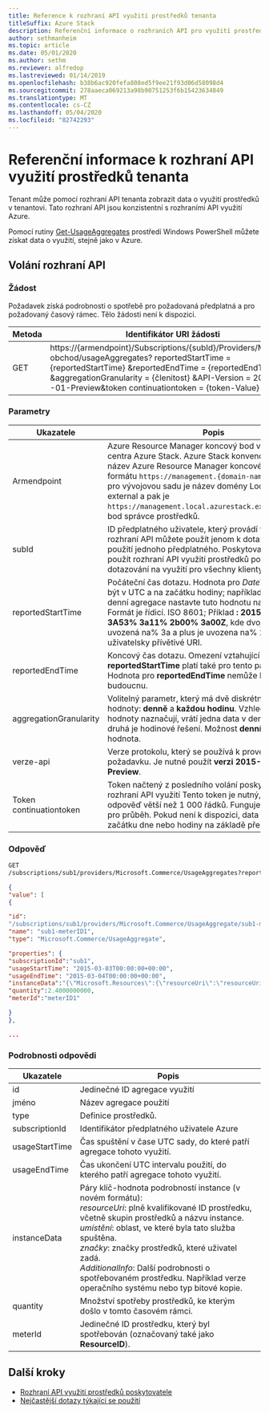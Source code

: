 ```yaml
---
title: Reference k rozhraní API využití prostředků tenanta
titleSuffix: Azure Stack
description: Referenční informace o rozhraních API pro využití prostředků, které načítají informace o využití centra Azure Stack.
author: sethmanheim
ms.topic: article
ms.date: 05/01/2020
ms.author: sethm
ms.reviewer: alfredop
ms.lastreviewed: 01/14/2019
ms.openlocfilehash: b38b6ac920fefa808ed5f9ee21f93d06d58098d4
ms.sourcegitcommit: 278aaeca069213a98b90751253f6b15423634849
ms.translationtype: MT
ms.contentlocale: cs-CZ
ms.lasthandoff: 05/04/2020
ms.locfileid: "82742293"
---
```

# <a name="tenant-resource-usage-api-reference"></a>Referenční informace k rozhraní API využití prostředků tenanta

Tenant může pomocí rozhraní API tenanta zobrazit data o využití prostředků v tenantovi. Tato rozhraní API jsou konzistentní s rozhraními API využití Azure.

Pomocí rutiny [Get-UsageAggregates](/powershell/module/azurerm.usageaggregates/get-usageaggregates) prostředí Windows PowerShell můžete získat data o využití, stejně jako v Azure.

## <a name="api-call"></a>Volání rozhraní API

### <a name="request"></a>Žádost

Požadavek získá podrobnosti o spotřebě pro požadovaná předplatná a pro požadovaný časový rámec. Tělo žádosti není k dispozici.

| **Metoda** | **Identifikátor URI žádosti** |
| --- | --- |
| GET |https://{armendpoint}/Subscriptions/{subId}/Providers/Microsoft. obchod/usageAggregates? reportedStartTime = {reportedStartTime} &reportedEndTime = {reportedEndTime} &aggregationGranularity = {členitost} &API-Version = 2015-06 -01-Preview&token continuationtoken = {token-Value} |

### <a name="parameters"></a>Parametry

| **Ukazatele** | **Popis** |
| --- | --- |
| Armendpoint |Azure Resource Manager koncový bod vašeho prostředí centra Azure Stack. Azure Stack konvence centra je název Azure Resource Manager koncového bodu ve formátu `https://management.{domain-name}`. Například pro vývojovou sadu je název domény Local. azurestack. external a pak je `https://management.local.azurestack.external`koncový bod správce prostředků. |
| subId |ID předplatného uživatele, který provádí volání. Toto rozhraní API můžete použít jenom k dotazování na použití jednoho předplatného. Poskytovatelé můžou použít rozhraní API využití prostředků poskytovatele k dotazování na využití pro všechny klienty. |
| reportedStartTime |Počáteční čas dotazu. Hodnota pro *DateTime* by měla být v UTC a na začátku hodiny; například 13:00. U denní agregace nastavte tuto hodnotu na půlnoc UTC. Formát je řídicí. ISO 8601; Příklad **: 2015-06-16T18% 3A53% 3a11% 2b00% 3a00Z**, kde dvojtečka je uvozená na% 3a a plus je uvozena na% 2b, aby bylo uživatelsky přívětivé URI. |
| reportedEndTime |Koncový čas dotazu. Omezení vztahující se na **reportedStartTime** platí také pro tento parametr. Hodnota pro **reportedEndTime** nemůže být v budoucnu. |
| aggregationGranularity |Volitelný parametr, který má dvě diskrétní možné hodnoty: **denně** a **každou hodinu**. Vzhledem k tomu, že hodnoty naznačují, vrátí jedna data v denní členitosti a druhá je hodinové řešení. Možnost **denní** je výchozí hodnota. |
| verze-api |Verze protokolu, který se používá k provedení tohoto požadavku. Je nutné použít **verzi 2015-06-01-Preview**. |
| Token continuationtoken |Token načtený z posledního volání poskytovatele rozhraní API využití Tento token je nutný, pokud je odpověď větší než 1 000 řádků. Funguje jako záložka pro průběh. Pokud není k dispozici, data se načítají od začátku dne nebo hodiny na základě předané členitosti. |

### <a name="response"></a>Odpověď

```html
GET
/subscriptions/sub1/providers/Microsoft.Commerce/UsageAggregates?reportedStartTime=reportedStartTime=2014-05-01T00%3a00%3a00%2b00%3a00&reportedEndTime=2015-06-01T00%3a00%3a00%2b00%3a00&aggregationGranularity=Daily&api-version=1.0
```

```json
{
"value": [
{

"id":
"/subscriptions/sub1/providers/Microsoft.Commerce/UsageAggregate/sub1-meterID1",
"name": "sub1-meterID1",
"type": "Microsoft.Commerce/UsageAggregate",

"properties": {
"subscriptionId":"sub1",
"usageStartTime": "2015-03-03T00:00:00+00:00",
"usageEndTime": "2015-03-04T00:00:00+00:00",
"instanceData":"{\"Microsoft.Resources\":{\"resourceUri\":\"resourceUri1\",\"location\":\"Alaska\",\"tags\":null,\"additionalInfo\":null}}",
"quantity":2.4000000000,
"meterId":"meterID1"

}
},

...
```

### <a name="response-details"></a>Podrobnosti odpovědi

| **Ukazatele** | **Popis** |
| --- | --- |
| id |Jedinečné ID agregace využití |
| jméno |Název agregace použití |
| type |Definice prostředků. |
| subscriptionId |Identifikátor předplatného uživatele Azure |
| usageStartTime |Čas spuštění v čase UTC sady, do které patří agregace tohoto využití. |
| usageEndTime |Čas ukončení UTC intervalu použití, do kterého patří agregace tohoto využití. |
| instanceData |Páry klíč-hodnota podrobností instance (v novém formátu):<br>  *resourceUri*: plně kvalifikované ID prostředku, včetně skupin prostředků a názvu instance. <br>  *umístění*: oblast, ve které byla tato služba spuštěna. <br>  *značky*: značky prostředků, které uživatel zadá. <br>  *AdditionalInfo*: Další podrobnosti o spotřebovaném prostředku. Například verze operačního systému nebo typ bitové kopie. |
| quantity |Množství spotřeby prostředků, ke kterým došlo v tomto časovém rámci. |
| meterId |Jedinečné ID prostředku, který byl spotřebován (označovaný také jako **ResourceID**). |

## <a name="next-steps"></a>Další kroky

- [Rozhraní API využití prostředků poskytovatele](azure-stack-provider-resource-api.md)
- [Nejčastější dotazy týkající se použití](azure-stack-usage-related-faq.md)
